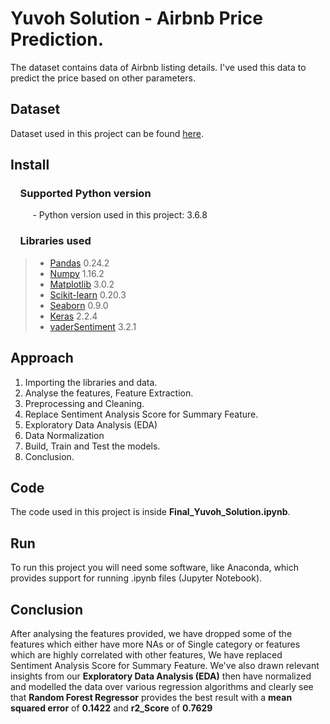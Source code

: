 # Yuvoh Solution - Airbnb Price Prediction.

The dataset contains data of Airbnb listing details. I've used this data to predict the price based on other parameters.

## Dataset

Dataset used in this project can be found [here]( http://data.insideairbnb.com/united-kingdom/england/london/2019-07-10/data/listings.csv.gz).

## Install

### &nbsp;&nbsp;&nbsp; Supported Python version
&nbsp;&nbsp;&nbsp;&nbsp;&nbsp;&nbsp;&nbsp;&nbsp;&nbsp;- Python version used in this project: 3.6.8

### &nbsp;&nbsp;&nbsp; Libraries used

> *  [Pandas](http://pandas.pydata.org) 0.24.2
> *  [Numpy](http://www.numpy.org) 1.16.2
> *  [Matplotlib](https://matplotlib.org) 3.0.2
> *  [Scikit-learn](http://scikit-learn.org/stable/) 0.20.3
> *  [Seaborn](https://seaborn.pydata.org) 0.9.0
> *  [Keras](https://keras.io/) 2.2.4
> *  [vaderSentiment](https://pypi.org/project/vaderSentiment/) 3.2.1

## Approach
1. Importing the libraries and data.
2. Analyse the features, Feature Extraction.
3. Preprocessing and Cleaning.
4. Replace Sentiment Analysis Score for Summary Feature.
5. Exploratory Data Analysis (EDA)
6. Data Normalization
7. Build, Train and Test the models.
8. Conclusion.

## Code

The code used in this project is inside **Final_Yuvoh_Solution.ipynb**.

## Run

To run this project you will need some software, like Anaconda, which provides support for running .ipynb files (Jupyter Notebook).

## Conclusion

After analysing the features provided, we have dropped some of the features which either have more NAs or of Single category or features which are highly correlated with other features, We have replaced Sentiment Analysis Score for Summary Feature. We've also drawn relevant insights from our **Exploratory Data Analysis (EDA)** then have normalized and modelled the data over various regression algorithms and clearly see that **Random Forest Regressor** provides the best result with a **mean squared error** of **0.1422** and **r2_Score** of **0.7629**
